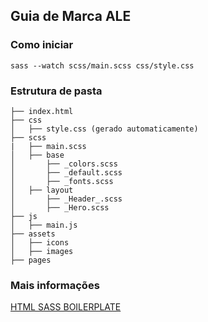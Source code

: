 Guia de Marca ALE
------------------------------------

### Como iniciar

```
sass --watch scss/main.scss css/style.css
```

### Estrutura de pasta
```
├── index.html
├── css
│   ├── style.css (gerado automaticamente)
├── scss
|   ├── main.scss
│   ├── base
│       ├── _colors.scss
│       ├── _default.scss
│       ├── _fonts.scss
│   ├── layout
│       ├── _Header_.scss
│       ├── _Hero.scss
├── js
│   ├── main.js
├── assets
│   ├── icons
│   ├── images
├── pages
```

### Mais informações
[HTML SASS BOILERPLATE](https://github.com/PlayeMatthieu/html-sass-boilerplate)
